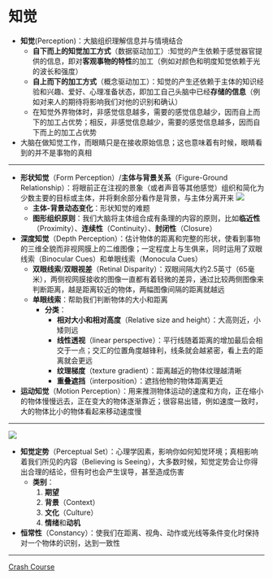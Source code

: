 # 知觉
* **知觉**(Perception)：大脑组织理解信息并与情境结合
  * **自下而上的知觉加工方式**（数据驱动加工）:知觉的产生依赖于感觉器官提供的信息，即对**客观事物的特性**的加工（例如对颜色和明度知觉依赖于光的波长和强度）
  * **自上而下的加工方式**（概念驱动加工）：知觉的产生还依赖于主体的知识经验和兴趣、爱好、心理准备状态，即加工自己头脑中已经**存储的信息**（例如对来人的期待将影响我们对他的识别和确认）
  * 在知觉外界物体时，非感觉信息越多，需要的感觉信息越少，因而自上而下的加工占优势；相反，非感觉信息越少，需要的感觉信息越多，因而自下而上的加工占优势
* 大脑在做知觉工作，而眼睛只是在接收原始信息；这也意味着有时候，眼睛看到的并不是事物的真相

---
* **形状知觉**（Form Perception）/**主体与背景关系**（Figure-Ground Relationship）：将眼前正在注视的景象（或者声音等其他感觉）组织和简化为少数主要的目标或主体，并将剩余部分看作是背景，与主体分离开来
![](images/FormPerception.png)
  * **主体-背景动态变化**：形状知觉的难题
  *  **图形组织原则**：我们大脑将主体组合成有条理的内容的原则，比如**临近性**（Proximity）、**连续性**（Continuity）、**封闭性**（Closure）
* **深度知觉**（Depth Perception）：估计物体的距离和完整的形状，使看到事物的三维全貌而非视网膜上的二维图像；一定程度上与生俱来，同时运用了双眼线索（Binocular Cues）和单眼线索（Monocula Cues）
  * **双眼线索**/**双眼视差**（Retinal Disparity）：双眼间隔大约2.5英寸（65毫米），两侧视网膜接收的图像一直都有着轻微的差异，通过比较两侧图像来判断距离，越是距离较近的物体，两幅图像间隔的距离就越远
  * **单眼线索**：帮助我们判断物体的大小和距离
    * **分类**：
      * **相对大小和相对高度**（Relative size and height）：大高则近，小矮则远
      * **线性透视**（linear perspective）：平行线随着距离的增加最后会相交于一点；交汇的位置角度越锋利，线条就会越紧密，看上去的距离就会更远
      * **纹理梯度**（texture gradient）：距离越近的物体纹理越清晰
      * **重叠遮挡**（interposition）：遮挡他物的物体距离更近
* **运动知觉**（Motion Perception）：用来推测物体运动的速度和方向，正在缩小的物体慢慢远去，正在变大的物体逐渐靠近；很容易出错，例如速度一致时，大的物体比小的物体看起来移动速度慢
---
![](images/PerceptualSet.png)
* **知觉定势**（Perceptual Set）：心理学因素，影响你如何知觉环境；真相影响着我们所见的内容（Believing is Seeing），大多数时候，知觉定势会让你得出合理的结论，但有时也会产生误导，甚至造成伤害
  * **类别**：
    1. **期望**
    2. **背景**（Context）
    3. **文化**（Culture）
    4. **情绪**和**动机**
* **恒常性**（Constancy）：使我们在距离、视角、动作或光线等条件变化时保持对一个物体的识别，达到一致性

---
[Crash Course](https://www.bilibili.com/video/BV1Ax411N75Q?p=8)